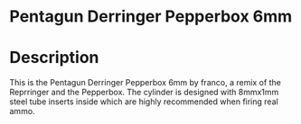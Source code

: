 # Pentagun Derringer Pepperbox 6mm 

# Description
This is the Pentagun Derringer Pepperbox 6mm by franco, a remix of the Reprringer and the Pepperbox.  The cylinder is designed with 8mmx1mm steel tube inserts inside which are highly recommended when firing real ammo.
